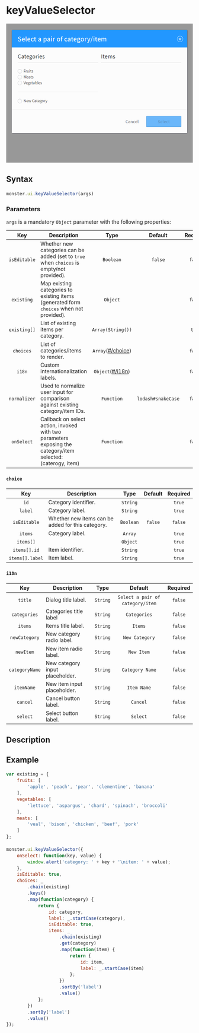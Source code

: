 # keyValueSelector

![](images/keyValueSelector.gif)

## Syntax
```javascript
monster.ui.keyValueSelector(args)
```

### Parameters
`args` is a mandatory `Object` parameter with the following properties:

Key | Description | Type | Default | Required
:-: | --- | :-: | :-: | :-:
`isEditable` | Whether new categories can be added (set to `true` when `choices` is empty/not provided). | `Boolean` | `false` | `false`
`existing` | Map existing categories to existing items (generated form `choices` when not provided).  | `Object` | | `false`
`existing[]` | List of existing items per category. | `Array(String())` | | `true`
`choices` | List of categories/items to render. | `Array`([#/choice](#choice)) | | `false`
`i18n` | Custom internationalization labels. | `Object`([#/i18n](#i18n)) | | `false`
`normalizer` | Used to normalize user input for comparison against existing category/item IDs. | `Function` | `lodash#snakeCase` | `false`
`onSelect` | Callback on select action, invoked with two parameters exposing the category/item selected: (caterogy, item) | `Function` | | `false`

#### `choice`

Key | Description | Type | Default | Required
:-: | --- | :-: | :-: | :-:
`id` | Category identifier. | `String` | | `true`
`label` | Category label. | `String` | | `true`
`isEditable` | Whether new items can be added for this category. | `Boolean` | `false` | `false`
`items` | Category label. | `Array` | | `true`
`items[]` | | `Object` | | `true`
`items[].id` | Item identifier. | `String` | | `true`
`items[].label` | Item label. | `String` | | `true`

#### `i18n`

Key | Description | Type | Default | Required
:-: | --- | :-: | :-: | :-:
`title` | Dialog title label. | `String` | `Select a pair of category/item` | `false`
`categories` | Categories title label | `String` | `Categories` | `false`
`items` | Items title label. | `String` | `Items` | `false`
`newCategory` | New category radio label.  | `String` | `New Category` | `false`
`newItem` | New item radio label. | `String` | `New Item` | `false`
`categoryName` | New category input placeholder. | `String` | `Category Name` | `false`
`itemName` | New item input placeholder. | `String` | `Item Name` | `false`
`cancel` | Cancel button label. | `String` | `Cancel` | `false`
`select` | Select button label. | `String` | `Select` | `false`


## Description

## Example
```js
var existing = {
    fruits: [
        'apple', 'peach', 'pear', 'clementine', 'banana'
    ],
    vegetables: [
        'lettuce', 'aspargus', 'chard', 'spinach', 'broccoli'
    ],
    meats: [
        'veal', 'bison', 'chicken', 'beef', 'pork'
    ]
};

monster.ui.keyValueSelector({
    onSelect: function(key, value) {
        window.alert('category: ' + key + '\nitem: ' + value);
    },
    isEditable: true,
    choices: _
        .chain(existing)
        .keys()
        .map(function(category) {
            return {
                id: category,
                label: _.startCase(category),
                isEditable: true,
                items: _
                    .chain(existing)
                    .get(category)
                    .map(function(item) {
                        return {
                            id: item,
                            label: _.startCase(item)
                        };
                    })
                    .sortBy('label')
                    .value()
            };
        })
        .sortBy('label')
        .value()
});
```
